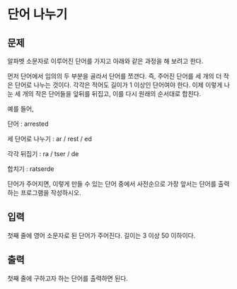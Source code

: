 # 단어 나누기
## 문제
알파벳 소문자로 이루어진 단어를 가지고 아래와 같은 과정을 해 보려고 한다.

먼저 단어에서 임의의 두 부분을 골라서 단어를 쪼갠다. 즉, 주어진 단어를 세 개의 더 작은 단어로 나누는 것이다. 각각은 적어도 길이가 1 이상인 단어여야 한다. 이제 이렇게 나눈 세 개의 작은 단어들을 앞뒤를 뒤집고, 이를 다시 원래의 순서대로 합친다.

예를 들어,

단어 : arrested

세 단어로 나누기 : ar / rest / ed

각각 뒤집기 : ra / tser / de

합치기 : ratserde

단어가 주어지면, 이렇게 만들 수 있는 단어 중에서 사전순으로 가장 앞서는 단어를 출력하는 프로그램을 작성하시오.

## 입력
첫째 줄에 영어 소문자로 된 단어가 주어진다. 길이는 3 이상 50 이하이다.

## 출력
첫째 줄에 구하고자 하는 단어를 출력하면 된다.